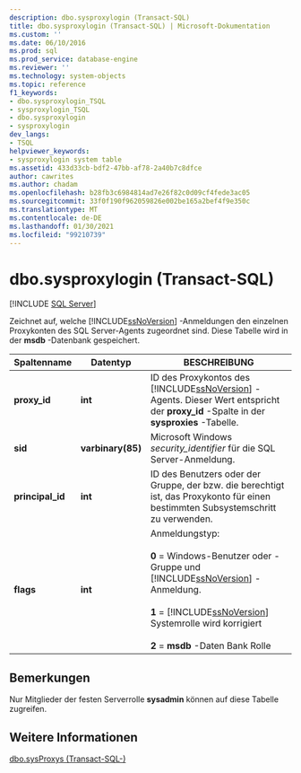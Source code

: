 ```yaml
---
description: dbo.sysproxylogin (Transact-SQL)
title: dbo.sysproxylogin (Transact-SQL) | Microsoft-Dokumentation
ms.custom: ''
ms.date: 06/10/2016
ms.prod: sql
ms.prod_service: database-engine
ms.reviewer: ''
ms.technology: system-objects
ms.topic: reference
f1_keywords:
- dbo.sysproxylogin_TSQL
- sysproxylogin_TSQL
- dbo.sysproxylogin
- sysproxylogin
dev_langs:
- TSQL
helpviewer_keywords:
- sysproxylogin system table
ms.assetid: 433d33cb-bdf2-47bb-af78-2a40b7c8dfce
author: cawrites
ms.author: chadam
ms.openlocfilehash: b28fb3c6984814ad7e26f82c0d09cf4fede3ac05
ms.sourcegitcommit: 33f0f190f962059826e002be165a2bef4f9e350c
ms.translationtype: MT
ms.contentlocale: de-DE
ms.lasthandoff: 01/30/2021
ms.locfileid: "99210739"
---
```

# <a name="dbosysproxylogin-transact-sql"></a>dbo.sysproxylogin (Transact-SQL)
[!INCLUDE [SQL Server](../../includes/applies-to-version/sqlserver.md)]

  Zeichnet auf, welche [!INCLUDE[ssNoVersion](../../includes/ssnoversion-md.md)] -Anmeldungen den einzelnen Proxykonten des SQL Server-Agents zugeordnet sind. Diese Tabelle wird in der **msdb** -Datenbank gespeichert.  
  
|Spaltenname|Datentyp|BESCHREIBUNG|  
|-----------------|---------------|-----------------|  
|**proxy_id**|**int**|ID des Proxykontos des [!INCLUDE[ssNoVersion](../../includes/ssnoversion-md.md)] -Agents. Dieser Wert entspricht der **proxy_id** -Spalte in der **sysproxies** -Tabelle.|  
|**sid**|**varbinary(85)**|Microsoft Windows *security_identifier* für die SQL Server-Anmeldung.|  
|**principal_id**|**int**|ID des Benutzers oder der Gruppe, der bzw. die berechtigt ist, das Proxykonto für einen bestimmten Subsystemschritt zu verwenden.|  
|**flags**|**int**|Anmeldungstyp:<br /><br /> **0** = Windows-Benutzer oder -Gruppe und [!INCLUDE[ssNoVersion](../../includes/ssnoversion-md.md)] -Anmeldung.<br /><br /> **1**  =  [!INCLUDE[ssNoVersion](../../includes/ssnoversion-md.md)] Systemrolle wird korrigiert<br /><br /> **2**  =  **msdb** -Daten Bank Rolle|  
  
## <a name="remarks"></a>Bemerkungen  
 Nur Mitglieder der festen Serverrolle **sysadmin** können auf diese Tabelle zugreifen.  
  
## <a name="see-also"></a>Weitere Informationen  
 [dbo.sysProxys &#40;Transact-SQL-&#41;](../../relational-databases/system-tables/dbo-sysproxies-transact-sql.md)  
  
  
